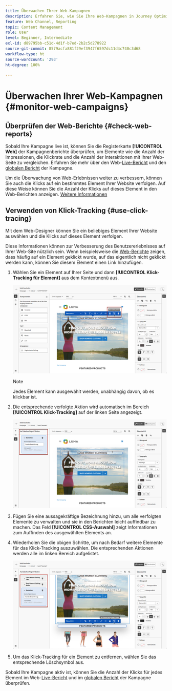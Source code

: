 ```yaml
---
title: Überwachen Ihrer Web-Kampagnen
description: Erfahren Sie, wie Sie Ihre Web-Kampagnen in Journey Optimizer überwachen.
feature: Web Channel, Reporting
topic: Content Management
role: User
level: Beginner, Intermediate
exl-id: d89795bb-c51d-4d1f-b7ed-2b2c5d278922
source-git-commit: 8579acfa881f29ef3947f6597dc11d4c740c3d68
workflow-type: ht
source-wordcount: '293'
ht-degree: 100%

---
```


# Überwachen Ihrer Web-Kampagnen {#monitor-web-campaigns}

## Überprüfen der Web-Berichte {#check-web-reports}

Sobald Ihre Kampagne live ist, können Sie die Registerkarte **[!UICONTROL Web]** der Kampagnenberichte überprüfen, um Elemente wie die Anzahl der Impressionen, die Klickrate und die Anzahl der Interaktionen mit Ihrer Web-Seite zu vergleichen. Erfahren Sie mehr über den Web-[Live-Bericht](../reports/campaign-live-report.md#web-tab) und den [globalen Bericht](../reports/campaign-global-report.md#web-tab) der Kampagne.

Um die Überwachung von Web-Erlebnissen weiter zu verbessern, können Sie auch die Klicks auf ein bestimmtes Element Ihrer Website verfolgen. Auf diese Weise können Sie die Anzahl der Klicks auf dieses Element in den Web-Berichten anzeigen. [Weitere Informationen](#use-click-tracing)

## Verwenden von Klick-Tracking {#use-click-tracing}

Mit dem Web-Designer können Sie ein beliebiges Element Ihrer Website auswählen und die Klicks auf dieses Element verfolgen.

Diese Informationen können zur Verbesserung des Benutzererlebnisses auf Ihrer Web-Site nützlich sein. Wenn beispielsweise die [Web-Berichte](../reports/campaign-global-report.md#web-tab) zeigen, dass häufig auf ein Element geklickt wurde, auf das eigentlich nicht geklickt werden kann, können Sie diesem Element einen Link hinzufügen.

1. Wählen Sie ein Element auf Ihrer Seite und dann **[!UICONTROL Klick-Tracking für Element]** aus dem Kontextmenü aus.

   ![](assets/web-designer-click-track.png)

   >[!NOTE]
   >
   >Jedes Element kann ausgewählt werden, unabhängig davon, ob es klickbar ist.

1. Die entsprechende verfolgte Aktion wird automatisch im Bereich **[!UICONTROL Klick-Tracking]** auf der linken Seite angezeigt.

   ![](assets/web-designer-click-track-pane.png)

1. Fügen Sie eine aussagekräftige Bezeichnung hinzu, um alle verfolgten Elemente zu verwalten und sie in den Berichten leicht auffindbar zu machen. Das Feld **[!UICONTROL CSS-Auswahl]** zeigt Informationen zum Auffinden des ausgewählten Elements an.

1. Wiederholen Sie die obigen Schritte, um nach Bedarf weitere Elemente für das Klick-Tracking auszuwählen. Die entsprechenden Aktionen werden alle im linken Bereich aufgelistet.

   ![](assets/web-designer-click-tracking-actions.png)

1. Um das Klick-Tracking für ein Element zu entfernen, wählen Sie das entsprechende Löschsymbol aus.

Sobald Ihre Kampagne aktiv ist, können Sie die Anzahl der Klicks für jedes Element im Web-[Live-Bericht](../reports/campaign-live-report.md#web-tab) und im [globalen Bericht](../reports/campaign-global-report.md#web-tab) der Kampagne überprüfen.
